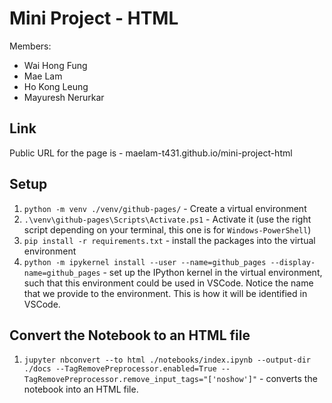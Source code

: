 # Mini Project - HTML
Members:
- Wai Hong Fung
- Mae Lam
- Ho Kong Leung
- Mayuresh Nerurkar

## Link
Public URL for the page is - maelam-t431.github.io/mini-project-html 

## Setup

1. `python -m venv ./venv/github-pages/` - Create a virtual environment
2. `.\venv\github-pages\Scripts\Activate.ps1` - Activate it (use the right script depending on your terminal, this one is for `Windows-PowerShell`)
3. `pip install -r requirements.txt` - install the packages into the virtual environment
4. `python -m ipykernel install --user --name=github_pages --display-name=github_pages` - set up the IPython kernel in the virtual environment, such that this environment could be used in VSCode. Notice the name that we provide to the environment. This is how it will be identified in VSCode. 

## Convert the Notebook to an HTML file

1. `jupyter nbconvert --to html ./notebooks/index.ipynb --output-dir ./docs --TagRemovePreprocessor.enabled=True --TagRemovePreprocessor.remove_input_tags="['noshow']"` - converts the notebook into an HTML file. 